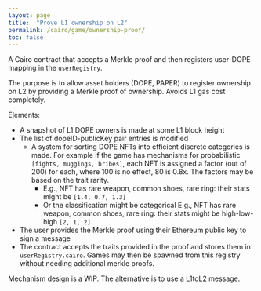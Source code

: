 ```yaml
---
layout: page
title:  "Prove L1 ownership on L2"
permalink: /cairo/game/ownership-proof/
toc: false
---
```


A Cairo contract that accepts a Merkle proof and then registers user-DOPE mapping
in the `userRegistry`.

The purpose is to allow asset holders (DOPE, PAPER) to register ownership on L2 by providing
a Merkle proof of ownership. Avoids L1 gas cost completely.

Elements:

- A snapshot of L1 DOPE owners is made at some L1 block height
- The list of dopeID-publicKey pair entries is modified
    - A system for sorting DOPE NFTs into efficient discrete categories is made. For
    example if the game has mechanisms for probabilistic `[fights, muggings, bribes]`, each
    NFT is assigned a factor (out of 200) for each, where 100 is no effect, 80 is 0.8x.
    The factors may be based on the trait rarity.
        - E.g., NFT has rare weapon, common shoes, rare ring: their stats might be
        `[1.4, 0.7, 1.3]`
        - Or the classification might be categorical E.g., NFT has rare weapon,
        common shoes, rare ring: their stats might be high-low-high `[2, 1, 2]`.
- The user provides the Merkle proof using their Ethereum public key to sign a message
- The contract accepts the traits provided in the proof and stores them in
`userRegistry.cairo`. Games may then be spawned from this registry without needing additional
merkle proofs.

Mechanism design is a WIP. The alternative is to use a L1toL2 message.